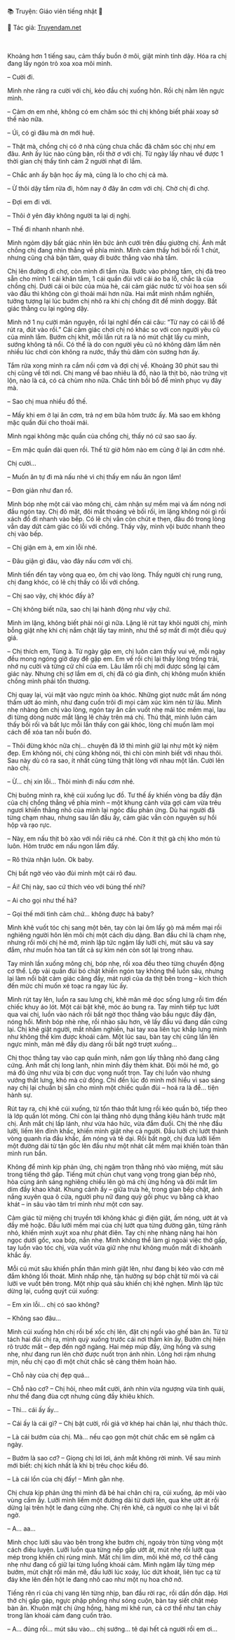 📚 Truyện: Giáo viên tiếng nhật 🔞
<br>
<p>📖 Tác giả: <a href="https://truyendam.net" target="_blank" title="Truyện sex người lớn, truyện 18+ tại Truyendam.net">Truyendam.net</a></p>
<br></br>
Khoảng hơn 1 tiếng sau, cảm thấy buồn ở môi, giật mình tỉnh dậy. Hóa ra chị đang lấy ngón trỏ xoa xoa môi mình.



– Cười đi.

Mình nhe răng ra cười với chị, kéo đầu chị xuống hôn. Rồi chị nằm lên ngực mình.

– Cảm ơn em nhé, không có em chăm sóc thì chị không biết phải xoay sở thế nào nữa.

– Úi, có gì đâu mà ơn mới huệ.

– Thật mà, chồng chị có ở nhà cũng chưa chắc đã chăm sóc chị như em đâu. Anh ấy lúc nào cũng bận, rồi thờ ơ với chị. Từ ngày lấy nhau về được 1 thời gian chị thấy tình cảm 2 người nhạt đi lắm.

– Chắc anh ấy bận học ấy mà, cũng là lo cho chị cả mà.

– Ừ thôi dậy tắm rửa đi, hôm nay ở đây ăn cơm với chị. Chờ chị đi chợ.

– Đợi em đi với.

– Thôi ở yên đây không người ta lại dị nghị.

– Thế đi nhanh nhanh nhé.

Mình ngỏm dậy bất giác nhìn lên bức ảnh cưới trên đầu giường chị. Ánh mắt chồng chị đang nhìn thẳng về phía mình. Mình cảm thấy hơi bối rối 1 chút, nhưng cũng chả bận tâm, quay đi bước thẳng vào nhà tắm.

Chị lên đường đi chợ, còn mình đi tắm rửa. Bước vào phòng tắm, chị đã treo sẵn cho mình 1 cái khăn tắm, 1 cái quần đùi với cái áo ba lỗ, chắc là của chồng chị. Dưới cái oi bức của mùa hè, cái cảm giác nước từ vòi hoa sen sối vào đầu thì không còn gì thoải mái hơn nữa. Hai mắt mình nhắm nghiền, tưởng tượng lại lúc bướm chị nhô ra khi chị chổng đít để mình doggy. Bất giác thằng cu lại ngỏng dậy.

Mình nở 1 nụ cười mãn nguyện, rồi lại nghĩ đến cái câu: “Từ nay có cái lỗ để rút ra, đút vào rồi.” Cái cảm giác chơi chị nó khác so với con người yêu cũ của mình lắm. Bướm chị khít, mỗi lần rút ra là nó mút chặt lấy cu mình, sướng không tả nổi. Có thể là do con người yêu cũ nó không dâm lắm nên nhiều lúc chơi còn không ra nước, thấy thủ dâm còn sướng hơn ấy.

Tắm rửa xong mình ra cắm nồi cơm và đợi chị về. Khoảng 30 phút sau thì chị cũng về tới nơi. Chị mang về bao nhiêu là đồ, nào là thịt bò, nào trứng vịt lộn, nào là cá, có cả chùm nho nữa. Chắc tính bồi bổ để mình phục vụ đây mà.

– Sao chị mua nhiều đồ thế.

– Mấy khi em ở lại ăn cơm, trả nợ em bữa hôm trước ấy. Mà sao em không mặc quần đùi cho thoải mái.

Mình ngại không mặc quần của chồng chị, thấy nó cứ sao sao ấy.

– Em mặc quần dài quen rồi. Thế từ giờ hôm nào em cũng ở lại ăn cơm nhé.

Chị cười…

– Muốn ăn tự đi mà nấu nhé vì chị thấy em nấu ăn ngon lắm!

– Đơn giản như đan rổ.

Mình bóp nhẹ một cái vào mông chị, cảm nhận sự mềm mại và ấm nóng nơi đầu ngón tay. Chị đỏ mặt, đôi mắt thoáng vẻ bối rối, im lặng không nói gì rồi xách đồ đi nhanh vào bếp. Có lẽ chị vẫn còn chút e thẹn, đâu đó trong lòng vẫn day dứt cảm giác có lỗi với chồng. Thấy vậy, mình vội bước nhanh theo chị vào bếp.

– Chị giận em à, em xin lỗi nhé.

– Đâu giận gì đâu, vào đây nấu cơm với chị.

Mình tiến đến tay vòng qua eo, ôm chị vào lòng. Thấy người chị rung rung, chị đang khóc, có lẽ chị thấy có lỗi với chồng.

– Chị sao vậy, chị khóc đấy à?

– Chị không biết nữa, sao chị lại hành động như vậy chứ.

Mình im lặng, không biết phải nói gì nữa. Lặng lẽ rút tay khỏi người chị, mình bỗng giật nhẹ khi chị nắm chặt lấy tay mình, như thể sợ mất đi một điều quý giá.

– Chị thích em, Tùng à. Từ ngày gặp em, chị luôn cảm thấy vui vẻ, mỗi ngày đều mong ngóng giờ dạy để gặp em. Em về rồi chị lại thấy lòng trống trải, nhớ nụ cười và từng cử chỉ của em. Lâu lắm rồi chị mới được sống lại cảm giác này. Nhưng chị sợ lắm em ơi, chị đã có gia đình, chị không muốn khiến chồng mình phải tổn thương.

Chị quay lại, vùi mặt vào ngực mình òa khóc. Những giọt nước mắt ấm nóng thấm ướt áo mình, như đang cuốn trôi đi mọi cảm xúc kìm nén từ lâu. Mình nhẹ nhàng ôm chị vào lòng, ngón tay ân cần vuốt nhẹ mái tóc mềm mại, lau đi từng dòng nước mắt lặng lẽ chảy trên má chị. Thú thật, mình luôn cảm thấy bối rối và bất lực mỗi lần thấy con gái khóc, lòng chỉ muốn làm mọi cách để xóa tan nỗi buồn đó.

– Thôi đừng khóc nữa chị… chuyện đã lỡ thì mình giữ lại như một kỷ niệm đẹp. Em không nói, chị cũng không nói, thì chỉ còn mình biết với nhau thôi. Sau này dù có ra sao, ít nhất cũng từng thật lòng với nhau một lần. Cười lên nào chị.

– Ừ… chị xin lỗi… Thôi mình đi nấu cơm nhé.

Chị buông mình ra, khẽ cúi xuống lục đồ. Tư thế ấy khiến vòng ba đầy đặn của chị chổng thẳng về phía mình – một khung cảnh vừa gợi cảm vừa trêu ngươi khiến thằng nhỏ của mình lại ngóc đầu phản ứng. Dù hai người đã từng chạm nhau, nhưng sau lần đầu ấy, cảm giác vẫn còn nguyên sự hồi hộp và rạo rực.

– Này, em nấu thịt bò xào với nồi riêu cá nhé. Còn ít thịt gà chị kho món tủ luôn. Hôm trước em nấu ngon lắm đấy.

– Rõ thừa nhận luôn. Ok baby.

Chị bất ngờ véo vào đùi mình một cái rõ đau.

– Ái! Chị này, sao cứ thích véo với búng thế nhỉ?

– Ai cho gọi như thế hả?

– Gọi thế mới tình cảm chứ… không được hả baby?

Mình khẽ vuốt tóc chị sang một bên, tay còn lại ôm lấy gò má mềm mại rồi nghiêng người hôn lên môi chị một cách dịu dàng. Ban đầu chỉ là chạm nhẹ, nhưng rồi môi chị hé mở, mình lập tức ngậm lấy lưỡi chị, mút sâu và say đắm, như muốn hòa tan tất cả sự kìm nén còn sót lại trong nhau.

Tay mình lần xuống mông chị, bóp nhẹ, rồi xoa đều theo từng chuyển động cơ thể. Lớp vải quần đùi bó chặt khiến ngón tay không thể luồn sâu, nhưng lại làm nổi bật cảm giác căng đầy, mát rượi của da thịt bên trong – kích thích đến mức chỉ muốn xé toạc ra ngay lúc ấy.

Mình rút tay lên, luồn ra sau lưng chị, khẽ mân mê dọc sống lưng rồi tìm đến chiếc khuy áo lót. Một cái bật khẽ, móc áo bung ra. Tay mình tiếp tục lướt qua vai chị, luồn vào nách rồi bất ngờ thọc thẳng vào bầu ngực đầy đặn, nóng hổi. Mình bóp nhè nhẹ, rồi nhào sâu hơn, vê lấy đầu vú đang dần cứng lại. Chị khẽ giật người, mắt nhắm nghiền, hai tay xoa liên tục khắp lưng mình như không thể kìm được khoái cảm. Một lúc sau, bàn tay chị cũng lần lên ngực mình, mân mê đầy dịu dàng rồi bất ngờ trượt xuống…

Chị thọc thẳng tay vào cạp quần mình, nắm gọn lấy thằng nhỏ đang căng cứng. Ánh mắt chị long lanh, nhìn mình đầy thèm khát. Đôi môi hé mở, gò má đỏ ửng như vừa bị cơn dục vọng nuốt trọn. Tay chị luồn vào nhưng vướng thắt lưng, khó mà cử động. Chỉ đến lúc đó mình mới hiểu vì sao sáng nay chị lại chuẩn bị sẵn cho mình một chiếc quần đùi – hoá ra là để… tiện hành sự.

Rút tay ra, chị khẽ cúi xuống, từ tốn tháo thắt lưng rồi kéo quần bò, tiếp theo là lớp quần lót mỏng. Chỉ còn lại thằng nhỏ dựng thẳng kiêu hãnh trước mặt chị. Ánh mắt chị lấp lánh, như vừa háo hức, vừa đắm đuối. Chị thè nhẹ đầu lưỡi, liếm lên đỉnh khấc, khiến mình giật nhẹ cả người. Đầu lưỡi chị lướt thành vòng quanh rìa đầu khấc, ẩm nóng và tê dại. Rồi bất ngờ, chị đưa lưỡi liếm một đường dài từ tận gốc lên đầu như một nhát cắt mềm mại khiến toàn thân mình run bắn.

Không để mình kịp phản ứng, chị ngậm trọn thằng nhỏ vào miệng, mút sâu trong tiếng thở gấp. Tiếng mút chùn chụt vang vọng trong gian bếp nhỏ, hòa cùng ánh sáng nghiêng chiếu lên gò má chị ửng hồng và đôi mắt lim dim đầy khao khát. Khung cảnh ấy – giữa trưa hè, trong gian bếp chật, ánh nắng xuyên qua ô cửa, người phụ nữ đang quỳ gối phục vụ bằng cả khao khát – in sâu vào tâm trí mình như một cơn say.

Cảm giác từ miệng chị truyền tới không khác gì điện giật, ấm nóng, ướt át và đầy mê hoặc. Đầu lưỡi mềm mại của chị lướt qua từng đường gân, từng rãnh nhỏ, khiến mình xuýt xoa như phát điên. Tay chị nhẹ nhàng nâng hai hòn ngọc dưới gốc, xoa bóp, nắn nhẹ. Mình không thể làm gì ngoài việc thở gấp, tay luồn vào tóc chị, vừa vuốt vừa giữ nhẹ như không muốn mất đi khoảnh khắc ấy.

Mỗi cú mút sâu khiến phần thân mình giật lên, như đang bị kéo vào cơn mê đắm không lối thoát. Mình nhấp nhẹ, tận hưởng sự bóp chặt từ môi và cái lưỡi ve vuốt bên trong. Một nhịp quá sâu khiến chị khẽ nghẹn. Mình lập tức dừng lại, cuống quýt cúi xuống:

– Em xin lỗi… chị có sao không?

– Không sao đâu…

Mình cúi xuống hôn chị rồi bế xốc chị lên, đặt chị ngồi vào ghế bàn ăn. Từ từ tách hai đùi chị ra, mình quỳ xuống trước cái nơi thầm kín ấy. Bướm chị hiện rõ trước mắt – đẹp đến ngỡ ngàng. Hai mép múp đầy, ửng hồng và sưng nhẹ, như đang run lên chờ được nuốt trọn ánh nhìn. Lông hơi rậm nhưng mịn, nếu chị cạo đi một chút chắc sẽ càng thêm hoàn hảo.

– Chỗ này của chị đẹp quá…

– Chỗ nào cơ? – Chị hỏi, nheo mắt cười, ánh nhìn vừa ngượng vừa tinh quái, như thể đang đùa cợt nhưng cũng đầy khiêu khích.

– Thì… cái ấy ấy…

– Cái ấy là cái gì? – Chị bật cười, rồi giả vờ khép hai chân lại, như thách thức.

– Là cái bướm của chị. Mà… nếu cạo gọn một chút chắc em sẽ ngắm cả ngày.

– Bướm là sao cơ? – Giọng chị lơi lơi, ánh mắt không rời mình. Về sau mình mới biết: chị kích nhất là khi bị trêu chọc kiểu đó.

– Là cái lồn của chị đấy! – Mình gằn nhẹ.

Chị chưa kịp phản ứng thì mình đã bẻ hai chân chị ra, cúi xuống, áp môi vào vùng cấm ấy. Lưỡi mình liếm một đường dài từ dưới lên, qua khe ướt át rồi dừng lại trên hột le đang cứng nhẹ. Chị rên khẽ, cả người co nhẹ lại vì bất ngờ.

– A… aa…

Mình chọc lưỡi sâu vào bên trong khe bướm chị, ngoáy tròn từng vòng một cách điêu luyện. Lưỡi luồn qua từng nếp gấp ướt át, mút nhẹ rồi lướt qua mép trong khiến chị rùng mình. Mắt chị lim dim, môi khẽ mở, cơ thể căng nhẹ như đang cố giữ lại từng luồng khoái cảm. Mình ngậm lấy từng mép bướm, mút chặt rồi mân mê, đầu lưỡi lúc xoáy, lúc dứt khoát, liên tục cạ từ đáy khe lên đến hột le đang nhô cao như một nụ hoa chờ nở.

Tiếng rên rỉ của chị vang lên từng nhịp, ban đầu rời rạc, rồi dần dồn dập. Hơi thở chị gấp gáp, ngực phập phồng như sóng cuộn, bàn tay siết chặt mép bàn ăn. Khuôn mặt chị ửng hồng, hàng mi khẽ run, cả cơ thể như tan chảy trong làn khoái cảm đang cuốn trào.

– A… đúng rồi… mút sâu vào… chị sướng… tê dại hết cả người rồi em ơi…

<!-- truyện sex giáo viên, dạy thêm tại nhà, học sinh quan hệ cô giáo, truyện sex có thật, ngoại tình tư tưởng, mẹ đơn thân Nhật Bản, Truyendam.net -->
<!-- Truyện sex cô giáo,truyện sex cô nàng gia sư,truyện sex học sinh Tùng, chị Thảo, truyện sex Việt 2025, Truyendam.net -->

